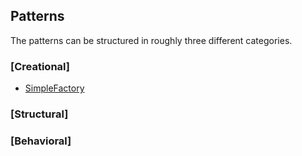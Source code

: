 ## Patterns

The patterns can be structured in roughly three different categories. 

### [Creational]

* [SimpleFactory](Creational/SimpleFactory)

### [Structural]


### [Behavioral]
